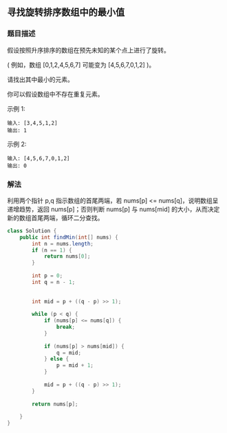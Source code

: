 ## 寻找旋转排序数组中的最小值
### 题目描述

假设按照升序排序的数组在预先未知的某个点上进行了旋转。

( 例如，数组 [0,1,2,4,5,6,7] 可能变为 [4,5,6,7,0,1,2] )。

请找出其中最小的元素。

你可以假设数组中不存在重复元素。

示例 1:
```
输入: [3,4,5,1,2]
输出: 1
```

示例 2:
```
输入: [4,5,6,7,0,1,2]
输出: 0   
```

### 解法
利用两个指针 p,q 指示数组的首尾两端，若 nums[p] <= nums[q]，说明数组呈递增趋势，返回 nums[p]；否则判断 nums[p] 与 nums[mid] 的大小，从而决定新的数组首尾两端，循环二分查找。

```java
class Solution {
    public int findMin(int[] nums) {
        int n = nums.length;
        if (n == 1) {
            return nums[0];
        }
        
        int p = 0;
        int q = n - 1;
        
        
        int mid = p + ((q - p) >> 1);
        
        while (p < q) {
            if (nums[p] <= nums[q]) {
                break;
            }
            
            if (nums[p] > nums[mid]) {
                q = mid;
            } else {
                p = mid + 1;
            }
            
            mid = p + ((q - p) >> 1);
        }
        
        return nums[p];
        
    }
}
```